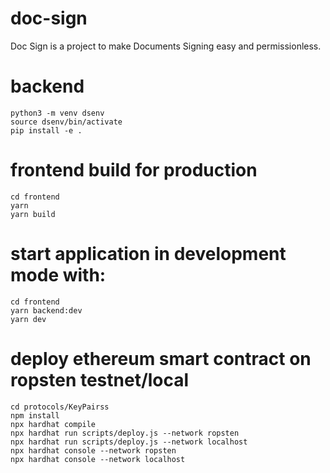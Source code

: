# doc-sign

Doc Sign is a project to make Documents Signing easy and permissionless.

# backend

```shell
python3 -m venv dsenv
source dsenv/bin/activate
pip install -e .
```

# frontend build for production

```shell
cd frontend
yarn
yarn build
```

# start application in development mode with:

```shell
cd frontend
yarn backend:dev
yarn dev
```

# deploy ethereum smart contract on ropsten testnet/local

```shell
cd protocols/KeyPairss
npm install
npx hardhat compile
npx hardhat run scripts/deploy.js --network ropsten
npx hardhat run scripts/deploy.js --network localhost
npx hardhat console --network ropsten
npx hardhat console --network localhost
```
